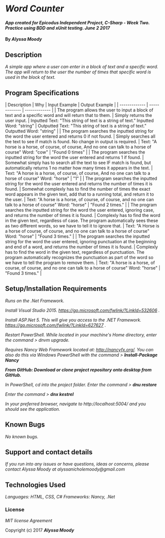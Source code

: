 # _Word Counter_

#### _App created for Epicodus Independent Project, C-Sharp - Week Two. Practice using BDD and xUnit testing. June 2 2017_

#### By _**Alyssa Moody**_

## Description

_A simple app where a user can enter in a block of text and a specific word. The app will return to the user the number of times that specific word is used in the block of text._

## Program Specifications

| Description  | Why  | Input Example | Output Example |
| ------------- | ------------- | ------------- |
| The program allows the user to input a block of text and a specific word and will return that to them.   | Simply returns the user input.   | Inputted Text: "This string of text is a string of text." Inputted Word: "string"   | Outputted Text: "This string of text is a string of text." Outputted Word: "string"  |
| The program searches the inputted string for the word the user entered and returns 0 if not found.  | Simply searches all the text to see if match is found. No change in output is required.  | Text: "A horse is a horse, of course, of course, And no one can talk to a horse of course" Word: "cow"   | "Found 0 times"  |
| The program searches the inputted string for the word the user entered and returns 1 if found.  | Somewhat simply has to search all the text to see IF match is found, but automatically returns 1 no matter how many times it appears in the text.  | Text: "A horse is a horse, of course, of course, And no one can talk to a horse of course" Word: "horse"   | "1"  |
| The program searches the inputted string for the word the user entered and returns the number of times it is found.  | Somewhat complexly has to find the number of times the exact word appears in the given text, add that to a running total, and return it to the user.   | Text: "A horse is a horse, of course, of course, and no one can talk to a horse of course" Word: "horse"   | "Found 2 times."  |
| The program searches the inputted string for the word the user entered, ignoring case, and returns the number of times it is found.  | Complexly has to find the word in the given text, regardless of case. The program automatically sees these as two different words, so we have to tell it to ignore that.  | Text: "A Horse is a horse of course, of course, and no one can talk to a horse of course" Word: "horse"   | "Found 3 times."  |
| The program searches the inputted string for the word the user entered, ignoring punctuation at the beginning and end of a word, and returns the number of times it is found.  | Complexly has to find the word in the given text, regardless of punctuation. The program automatically recognizes the punctuation as part of the word so we have to tell the program to remove them.  | Text: "A horse is a horse, of course, of course, and no one can talk to a horse of course" Word: "horse"   | "Found 3 times."  |

## Setup/Installation Requirements

_Runs on the .Net Framework._

_Install Visual Studio 2015. https://go.microsoft.com/fwlink/?LinkId=532606 ._

_Install ASP.Net 5. This will give you access to the .NET Framework. https://go.microsoft.com/fwlink/?LinkId=627627 ._

_Restart PowerShell. While located in your machine's Home directory, enter the command > dnvm upgrade._

_Requires Nancy Web Framework located at: http://nancyfx.org/. You can also do this via Windows PowerShell with the command > **Install-Package Nancy**_

_**From GitHub: Download or clone project repository onto desktop from GitHub.**_

 _In PowerShell, cd into the project folder. Enter the command > **dnu restore**_

 _Enter the command > **dnx kestrel**_

 _In your preferred browser, navigate to http://localhost:5004/ and you should see the application._

## Known Bugs

_No known bugs._

## Support and contact details

_If you run into any issues or have questions, ideas or concerns, please contact Alyssa Moody at alyssanicholemoody@gmail.com_

## Technologies Used

_Languages: HTML, CSS, C#_
_Frameworks: Nancy, .Net_

### License

*MIT license Agreement*

Copyright (c) 2017 **_Alyssa Moody_**
